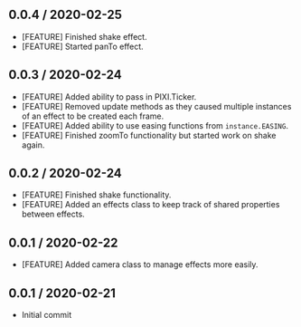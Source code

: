 ## 0.0.4 / 2020-02-25
- [FEATURE] Finished shake effect.
- [FEATURE] Started panTo effect.

## 0.0.3 / 2020-02-24
- [FEATURE] Added ability to pass in PIXI.Ticker.
- [FEATURE] Removed update methods as they caused multiple instances of an effect to be created each frame.
- [FEATURE] Added ability to use easing functions from `instance.EASING`.
- [FEATURE] Finished zoomTo functionality but started work on shake again.

## 0.0.2 / 2020-02-24
- [FEATURE] Finished shake functionality.
- [FEATURE] Added an effects class to keep track of shared properties between effects.

## 0.0.1 / 2020-02-22
- [FEATURE] Added camera class to manage effects more easily.

## 0.0.1 / 2020-02-21
- Initial commit
